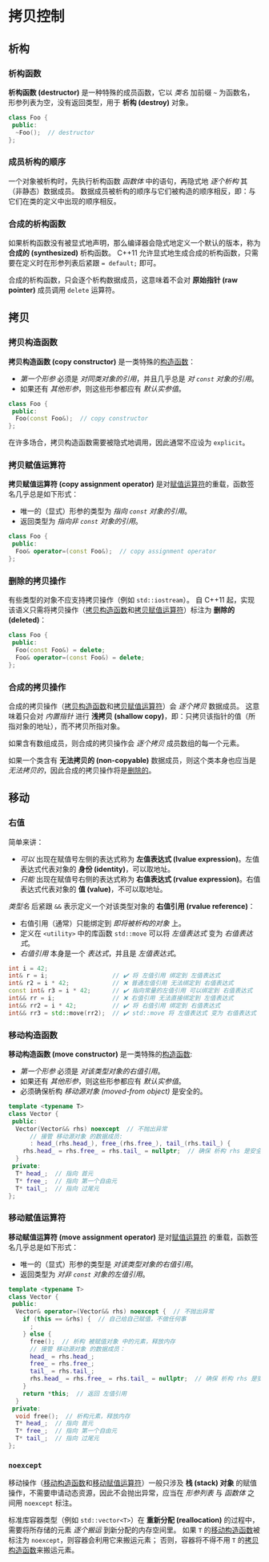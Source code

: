 # 拷贝控制

## 析构
### 析构函数
**析构函数 (destructor)** 是一种特殊的成员函数，它以 *类名* 加前缀 `~` 为函数名，形参列表为空，没有返回类型，用于 **析构 (destroy)** 对象。

```cpp
class Foo {
 public:
  ~Foo();  // destructor
};
```

### 成员析构的顺序
一个对象被析构时，先执行析构函数 *函数体* 中的语句，再隐式地 *逐个析构* 其（非静态）数据成员。
数据成员被析构的顺序与它们被构造的顺序相反，即：与它们在类的定义中出现的顺序相反。

### 合成的析构函数
如果析构函数没有被显式地声明，那么编译器会隐式地定义一个默认的版本，称为 **合成的 (synthesized)** 析构函数。
C++11 允许显式地生成合成的析构函数，只需要在定义时在形参列表后紧跟 `= default;` 即可。

合成的析构函数，只会逐个析构数据成员，这意味着不会对 **原始指针 (raw pointer)** 成员调用 `delete` 运算符。

## 拷贝
### 拷贝构造函数
**拷贝构造函数 (copy constructor)** 是一类特殊的[构造函数](./class.md#构造函数)：

- *第一个形参* 必须是 *对同类对象的引用*，并且几乎总是 *对 `const` 对象的引用*。
- 如果还有 *其他形参*，则这些形参都应有 *默认实参值*。
```cpp
class Foo {
 public:
  Foo(const Foo&);  // copy constructor
};
```
在许多场合，拷贝构造函数需要被隐式地调用，因此通常不应设为 `explicit`。

### 拷贝赋值运算符
**拷贝赋值运算符 (copy assignment operator)** 是对[赋值运算符](./operator.md#赋值运算符)的重载，函数签名几乎总是如下形式：

- 唯一的（显式）形参的类型为 *指向 `const` 对象的引用*。
- 返回类型为 *指向非 `const` 对象的引用*。
```cpp
class Foo {
 public:
  Foo& operator=(const Foo&);  // copy assignment operator
};
```

### 删除的拷贝操作
有些类型的对象不应支持拷贝操作（例如 `std::iostream`）。
自 C++11 起，实现该语义只需将拷贝操作（[拷贝构造函数](#拷贝构造函数)和[拷贝赋值运算符](#拷贝赋值运算符)）标注为 **删除的 (deleted)**：

```cpp
class Foo {
 public:
  Foo(const Foo&) = delete;
  Foo& operator=(const Foo&) = delete;
};
```

### 合成的拷贝操作
合成的拷贝操作（[拷贝构造函数](#拷贝构造函数)和[拷贝赋值运算符](#拷贝赋值运算符)）会 *逐个拷贝* 数据成员。
这意味着只会对 *内置指针* 进行 **浅拷贝 (shallow copy)**，即：只拷贝该指针的值（所指对象的地址），而不拷贝所指对象。

如果含有数组成员，则合成的拷贝操作会 *逐个拷贝* 成员数组的每一个元素。

如果一个类含有 **无法拷贝的 (non-copyable)** 数据成员，则这个类本身也应当是 *无法拷贝的*，因此合成的拷贝操作将是[删除的](#删除的拷贝操作)。

## 移动

### 右值
简单来讲：
- *可以* 出现在赋值号左侧的表达式称为 **左值表达式 (lvalue expression)**。左值表达式代表对象的 **身份 (identity)**，可以取地址。
- *只能* 出现在赋值号右侧的表达式称为 **右值表达式 (rvalue expression)**。右值表达式代表对象的 **值 (value)**，不可以取地址。

*类型名* 后紧跟 `&&` 表示定义一个对该类型对象的 **右值引用 (rvalue reference)**：

- 右值引用（通常）只能绑定到 *即将被析构的对象* 上。
- 定义在 `<utility>` 中的库函数 `std::move` 可以将 *左值表达式* 变为 *右值表达式*。
- *右值引用* 本身是一个 *表达式*，并且是 *左值表达式*。

```cpp
int i = 42;
int& r = i;                  // ✔️ 将 左值引用 绑定到 左值表达式
int& r2 = i * 42;            // ❌ 普通左值引用 无法绑定到 右值表达式
const int& r3 = i * 42;      // ✔️ 指向常量的左值引用 可以绑定到 右值表达式
int&& rr = i;                // ❌ 右值引用 无法直接绑定到 左值表达式
int&& rr2 = i * 42;          // ✔️ 将 右值引用 绑定到 右值表达式
int&& rr3 = std::move(rr2);  // ✔️ std::move 将 左值表达式 变为 右值表达式
```

### 移动构造函数
**移动构造函数 (move constructor)** 是一类特殊的[构造函数](./class.md#构造函数):
- *第一个形参* 必须是 *对该类型对象的右值引用*。
- 如果还有 *其他形参*，则这些形参都应有 *默认实参值*。
- 必须确保析构 *移动源对象 (moved-from object)* 是安全的。

```cpp
template <typename T>
class Vector {
 public:
  Vector(Vector&& rhs) noexcept  // 不抛出异常
      // 接管 移动源对象 的数据成员:
      : head_(rhs.head_), free_(rhs.free_), tail_(rhs.tail_) {
    rhs.head_ = rhs.free_ = rhs.tail_ = nullptr;  // 确保 析构 rhs 是安全的
  }
 private:
  T* head_;  // 指向 首元
  T* free_;  // 指向 第一个自由元
  T* tail_;  // 指向 过尾元
};
```

### 移动赋值运算符
**移动赋值运算符 (move assignment operator)** 是对[赋值运算符](./operator.md#赋值运算符) 的重载，函数签名几乎总是如下形式：

- 唯一的（显式）形参的类型是 *对该类型对象的右值引用*。
- 返回类型为 *对非 `const` 对象的左值引用*。

```cpp
template <typename T>
class Vector {
 public:
  Vector& operator=(Vector&& rhs) noexcept {  // 不抛出异常
    if (this == &rhs) {  // 自己给自己赋值，不做任何事
      ;
    } else {
      free();  // 析构 被赋值对象 中的元素，释放内存
      // 接管 移动源对象 的数据成员：
      head_ = rhs.head_;
      free_ = rhs.free_;
      tail_ = rhs.tail_;
      rhs.head_ = rhs.free_ = rhs.tail_ = nullptr;  // 确保 析构 rhs 是安全的
    }
    return *this;  // 返回 左值引用
  }
 private:
  void free();  // 析构元素，释放内存
  T* head_;  // 指向 首元
  T* free_;  // 指向 第一个自由元
  T* tail_;  // 指向 过尾元
};
```

### `noexcept`
移动操作（[移动构造函数](#移动构造函数)和[移动赋值运算符](#移动赋值运算符)）一般只涉及 **栈 (stack) 对象** 的赋值操作，不需要申请动态资源，因此不会抛出异常，应当在 *形参列表* 与 *函数体* 之间用 `noexcept` 标注。

标准库容器类型（例如 `std::vector<T>`）在 **重新分配 (reallocation)** 的过程中，需要将所存储的元素 *逐个搬运* 到新分配的内存空间里。
如果 `T` 的[移动构造函数](#移动构造函数)被标注为 `noexcept`，则容器会利用它来搬运元素；
否则，容器将不得不用 `T` 的[拷贝构造函数](#拷贝构造函数)来搬运元素。